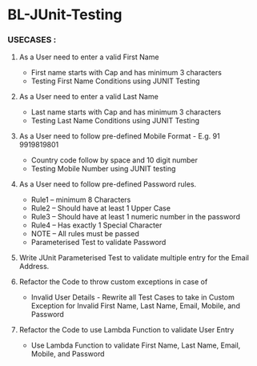 # BL-JUnit-Testing

### USECASES :

1. As a User need to enter a valid First Name
   - First name starts with Cap and has minimum 3 characters
   - Testing First Name Conditions using JUNIT Testing

2. As a User need to enter a valid Last Name
   - Last name starts with Cap and has minimum 3 characters
   - Testing Last Name Conditions using JUNIT Testing

3. As a User need to follow pre-defined
   Mobile Format - E.g. 91 9919819801
   - Country code follow by space and 10 digit number
   - Testing Mobile Number using JUNIT testing

4. As a User need to follow pre-defined Password rules.
   - Rule1 – minimum 8 Characters
   - Rule2 – Should have at least 1 Upper Case
   - Rule3 – Should have at least 1 numeric number in the password
   - Rule4 – Has exactly 1 Special Character  
   - NOTE  – All rules must be passed
   * Parameterised Test to validate Password

5. Write JUnit Parameterised Test to validate multiple entry 
   for the Email Address.

6. Refactor the Code to throw custom exceptions in case of
   - Invalid User Details - Rewrite all Test Cases to take in Custom
     Exception for Invalid First Name, Last Name,
     Email, Mobile, and Password

7. Refactor the Code to use Lambda Function to validate User Entry
   - Use Lambda Function to validate First Name, Last Name,
     Email, Mobile, and Password
